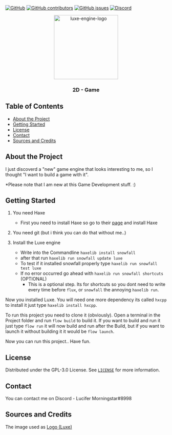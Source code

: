 
[![GitHub](https://img.shields.io/github/license/Rushifaaa/2D-Game?style=flat-square)](./LICENSE)
[![GitHub contributors](https://img.shields.io/github/contributors/Rushifaaa/2D-Game?style=flat-square)](https://github.com/Rushifaaa/2D-Game/graphs/contributors)
[![GitHub issues](https://img.shields.io/github/issues/Rushifaaa/2D-Game?style=flat-square)](https://github.com/Rushifaaa/2D-Game/issues)
[![Discord](https://img.shields.io/discord/508727953350328320?style=flat-square)](https://discord.gg/kFqWZtv)



<p align="center">
  <a href="https://github.com/Rushifaaa/2D-Game">
    <img src="https://luxeengine.com/1.0/images/logo.svg" alt="luxe-engine-logo" width="200" height="200">
  </a>

  <h3 align="center">2D - Game</h3>
</p>



## Table of Contents
* [About the Project](#about-the-project)
* [Getting Started](#getting-started)
* [License](#license)
* [Contact](#contact)
* [Sources and Credits](#sources-and-credits)

## About the Project

I just discoverd a "new" game engine that looks interesting to me, so I thought "I want to build a game with it".
 
*Please note that I am new at this Game Development stuff. :)<br/>


## Getting Started

1. You need Haxe
    * First you need to install Haxe so go to their [page]("https://haxe.org/") and install Haxe

2. You need git (but i think you can do that without me..)

3. Install the Luxe engine
    * Write into the Commandline `haxelib install snowfall`
    * after that run `haxelib run snowfall update luxe`
    * To test if it installed snowfall properly type `haxelib run snowfall test luxe`
    * If no error occurred go ahead with `haxelib run snowfall shortcuts` (OPTIONAL)
        * This is a optional step. Its for shortcuts so you dont need to write every time before `flux`, or `snowfall` the annoying `haxelib run`.

Now you installed Luxe. You will need one more dependency its called `hxcpp` to install it just type `haxelib install hxcpp`.

To run this project you need to clone it (obviously). Open a terminal in the Project folder and run `flow build` to build it. If you want to build and run it just type `flow run` it will now build and run after the Build, but if you want to launch it without building it it would be `flow launch`.

Now you can run this project.. Have fun.


## License

Distributed under the GPL-3.0 License. See [`LICENSE`](./LICENSE) for more information.


## Contact

You can contact me on Discord - Lucifer Morningstar#8998



## Sources and Credits
The image used as [Logo (Luxe)](https://luxeengine.com/)
